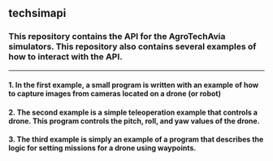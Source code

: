 ## techsimapi


### This repository contains the API for the AgroTechAvia simulators. This repository also contains several examples of how to interact with the API.

---

#### 1.  In the first example, a small program is written with an example of how to capture images from cameras located on a drone (or robot)
#### 2.  The second example is a simple teleoperation example that controls a drone. This program controls the pitch, roll, and yaw values ​​of the drone.
#### 3. The third example is simply an example of a program that describes the logic for setting missions for a drone using waypoints.




